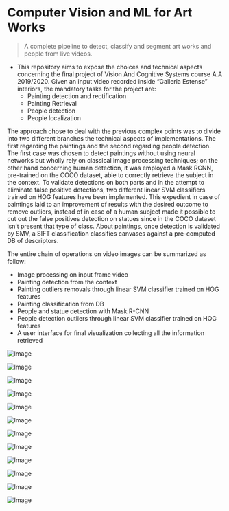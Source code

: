 # Computer Vision and ML for Art Works

> A complete pipeline to detect, classify and segment art works and people from live videos.

- This repository aims to expose the choices and technical aspects concerning the final project of Vision And Cognitive Systems course A.A 2019/2020.
	Given an input video recorded inside “Galleria Estense” interiors, the mandatory tasks for the project are:
	* Painting detection and rectification
	* Painting Retrieval
	* People detection
	* People localization

The approach chose to deal with the previous complex points was to divide into two different branches the technical aspects of implementations. 
The first regarding the paintings and the second regarding people detection. 
The first case was chosen to detect paintings without using neural networks but wholly rely on classical image processing techniques; on the other hand concerning human detection, it was employed a Mask RCNN, pre-trained on the COCO dataset, able to correctly retrieve the subject in the context. 
To validate detections on both parts and in the attempt to eliminate false positive detections, two different linear SVM classifiers trained on HOG features have been implemented. This expedient in case of paintings laid to an improvement of results with the desired outcome to remove outliers, instead of in case of a human subject made it possible to cut out the false positives detection on statues since in the COCO dataset isn’t present that type of class. 
About paintings, once detection is validated by SMV, a SIFT classification classifies canvases against a pre-computed DB of descriptors.

The entire chain of operations on video images can be summarized as follow:
* Image processing on input frame video
* Painting detection from the context
* Painting outliers removals through linear SVM classifier trained on HOG features
* Painting classification from DB
* People and statue detection with Mask R-CNN
* People detection outliers through linear SVM classifier trained on HOG features
* A user interface for final visualization collecting all the information retrieved


![Image](https://github.com/AlessandroGulli/AI_MS_Degree/blob/main/ComputerVision_and_ML_for_Art_Works/images/Architecture.JPG)

![Image](https://github.com/AlessandroGulli/AI_MS_Degree/blob/main/ComputerVision_and_ML_for_Art_Works/images/User.jpg)

![Image](https://github.com/AlessandroGulli/AI_MS_Degree/blob/main/ComputerVision_and_ML_for_Art_Works/images/Mask.JPG)

![Image](https://github.com/AlessandroGulli/AI_MS_Degree/blob/main/ComputerVision_and_ML_for_Art_Works/images/centroids.JPG)

![Image](https://github.com/AlessandroGulli/AI_MS_Degree/blob/main/ComputerVision_and_ML_for_Art_Works/images/countorus.JPG)

![Image](https://github.com/AlessandroGulli/AI_MS_Degree/blob/main/ComputerVision_and_ML_for_Art_Works/images/rectifiy.JPG)

![Image](https://github.com/AlessandroGulli/AI_MS_Degree/blob/main/ComputerVision_and_ML_for_Art_Works/images/HOG.JPG)

![Image](https://github.com/AlessandroGulli/AI_MS_Degree/blob/main/ComputerVision_and_ML_for_Art_Works/images/HOG2.JPG)

![Image](https://github.com/AlessandroGulli/AI_MS_Degree/blob/main/ComputerVision_and_ML_for_Art_Works/images/MaskRCNN.JPG)

![Image](https://github.com/AlessandroGulli/AI_MS_Degree/blob/main/ComputerVision_and_ML_for_Art_Works/images/Removals.JPG)

![Image](https://github.com/AlessandroGulli/AI_MS_Degree/blob/main/ComputerVision_and_ML_for_Art_Works/images/Removals1.JPG)

![Image](https://github.com/AlessandroGulli/AI_MS_Degree/blob/main/ComputerVision_and_ML_for_Art_Works/images/Removals2.JPG)

